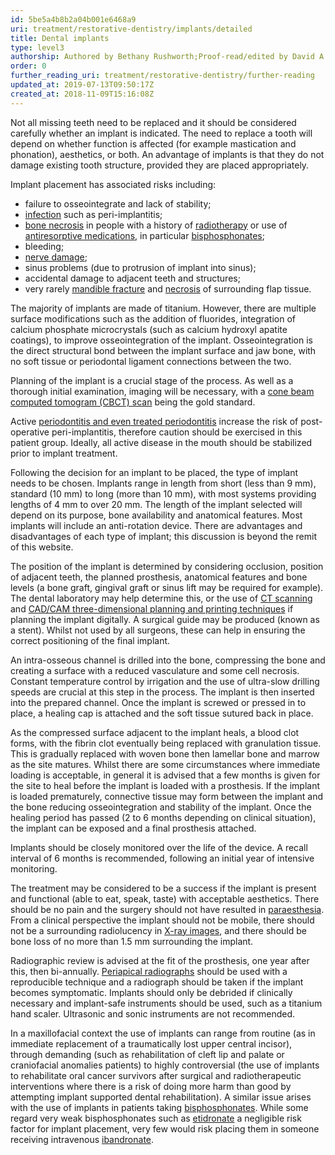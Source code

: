 ```yaml
---
id: 5be5a4b8b2a04b001e6468a9
uri: treatment/restorative-dentistry/implants/detailed
title: Dental implants
type: level3
authorship: Authored by Bethany Rushworth;Proof-read/edited by David A. Mitchell
order: 0
further_reading_uri: treatment/restorative-dentistry/further-reading
updated_at: 2019-07-13T09:50:17Z
created_at: 2018-11-09T15:16:08Z
---
```


<p>Not all missing teeth need to be replaced and it should be considered
    carefully whether an implant is indicated. The need to replace
    a tooth will depend on whether function is affected (for
    example mastication and phonation), aesthetics, or both.
    An advantage of implants is that they do not damage existing
    tooth structure, provided they are placed appropriately.</p>
<p>Implant placement has associated risks including:</p>
<ul>
    <li>failure to osseointegrate and lack of stability;</li>
    <li><a href="/diagnosis/a-z/infection">infection</a> such as
        peri-implantitis;</li>
    <li><a href="/diagnosis/a-z/necrosis/hard/detailed">bone necrosis</a>        in people with a history of <a href="/treatment/radiotherapy">radiotherapy</a>        or use of <a href="/treatment/other/medication/miscellaneous/antiresorptive">antiresorptive medications</a>,
        in particular <a href="/treatment/other/medication/miscellaneous/bisphosphonates">bisphosphonates</a>;</li>
    <li>bleeding;</li>
    <li><a href="/diagnosis/a-z/neuropathies/getting-started">nerve damage</a>;</li>
    <li>sinus problems (due to protrusion of implant into sinus);</li>
    <li>accidental damage to adjacent teeth and structures;</li>
    <li>very rarely <a href="/diagnosis/a-z/fracture">mandible fracture</a>        and <a href="/diagnosis/a-z/necrosis/soft/more-info">necrosis</a>        of surrounding flap tissue.</li>
</ul>
<p>The majority of implants are made of titanium. However, there
    are multiple surface modifications such as the addition of
    fluorides, integration of calcium phosphate microcrystals
    (such as calcium hydroxyl apatite coatings), to improve osseointegration
    of the implant. Osseointegration is the direct structural
    bond between the implant surface and jaw bone, with no soft
    tissue or periodontal ligament connections between the two.</p>
<p>Planning of the implant is a crucial stage of the process. As
    well as a thorough initial examination, imaging will be necessary,
    with a <a href="/diagnosis/tests/x-ray/detailed">cone beam computed tomogram (CBCT) scan</a>    being the gold standard.</p>
<p>Active <a href="/help/oral-hygiene/periodontal-disease">periodontitis and even treated periodontitis</a>    increase the risk of post-operative peri-implantitis, therefore
    caution should be exercised in this patient group. Ideally,
    all active disease in the mouth should be stabilized prior
    to implant treatment.</p>
<p>Following the decision for an implant to be placed, the type
    of implant needs to be chosen. Implants range in length from
    short (less than 9 mm), standard (10 mm) to long (more than
    10 mm), with most systems providing lengths of 4 mm to over
    20 mm. The length of the implant selected will depend on
    its purpose, bone availability and anatomical features. Most
    implants will include an anti-rotation device. There are
    advantages and disadvantages of each type of implant; this
    discussion is beyond the remit of this website.</p>
<p>The position of the implant is determined by considering occlusion,
    position of adjacent teeth, the planned prosthesis, anatomical
    features and bone levels (a bone graft, gingival graft or
    sinus lift may be required for example). The dental laboratory
    may help determine this, or the use of <a href="/diagnosis/tests/ct-scans">CT scanning</a>    and <a href="/diagnosis/tests/maths/3d-image">CAD/CAM three-dimensional planning and printing techniques</a>    if planning the implant digitally. A surgical guide may be
    produced (known as a stent). Whilst not used by all surgeons,
    these can help in ensuring the correct positioning of the
    final implant.</p>
<p>An intra-osseous channel is drilled into the bone, compressing
    the bone and creating a surface with a reduced vasculature
    and some cell necrosis. Constant temperature control by irrigation
    and the use of ultra-slow drilling speeds are crucial at
    this step in the process. The implant is then inserted into
    the prepared channel. Once the implant is screwed or pressed
    in to place, a healing cap is attached and the soft tissue
    sutured back in place.</p>
<p>As the compressed surface adjacent to the implant heals, a blood
    clot forms, with the fibrin clot eventually being replaced
    with granulation tissue. This is gradually replaced with
    woven bone then lamellar bone and marrow as the site matures.
    Whilst there are some circumstances where immediate loading
    is acceptable, in general it is advised that a few months
    is given for the site to heal before the implant is loaded
    with a prosthesis. If the implant is loaded prematurely,
    connective tissue may form between the implant and the bone
    reducing osseointegration and stability of the implant. Once
    the healing period has passed (2 to 6 months depending on
    clinical situation), the implant can be exposed and a final
    prosthesis attached.</p>
<p>Implants should be closely monitored over the life of the device.
    A recall interval of 6 months is recommended, following an
    initial year of intensive monitoring.</p>
<p>The treatment may be considered to be a success if the implant
    is present and functional (able to eat, speak, taste) with
    acceptable aesthetics. There should be no pain and the surgery
    should not have resulted in <a href="/diagnosis/a-z/neuropathies/getting-started">paraesthesia</a>.
    From a clinical perspective the implant should not be mobile,
    there should not be a surrounding radiolucency in <a href="/diagnosis/tests/x-ray">X-ray images</a>,
    and there should be bone loss of no more than 1.5 mm surrounding
    the implant.</p>
<p>Radiographic review is advised at the fit of the prosthesis,
    one year after this, then bi-annually. <a href="/diagnosis/tests/x-ray">Periapical radiographs</a>    should be used with a reproducible technique and a radiograph
    should be taken if the implant becomes symptomatic. Implants
    should only be debrided if clinically necessary and implant-safe
    instruments should be used, such as a titanium hand scaler.
    Ultrasonic and sonic instruments are not recommended.</p>
<p>In a maxillofacial context the use of implants can range from
    routine (as in immediate replacement of a traumatically lost
    upper central incisor), through demanding (such as rehabilitation
    of cleft lip and palate or craniofacial anomalies patients)
    to highly controversial (the use of implants to rehabilitate
    oral cancer survivors after surgical and radiotherapeutic
    interventions where there is a risk of doing more harm than
    good by attempting implant supported dental rehabilitation).
    A similar issue arises with the use of implants in patients
    taking <a href="/treatment/other/medication/miscellaneous/bisphosphonates">bisphosphonates</a>.
    While some regard very weak bisphosphonates such as <a href="/treatment/other/medication/miscellaneous/bisphosphonates">etidronate</a>    a negligible risk factor for implant placement, very few
    would risk placing them in someone receiving intravenous
    <a href="/treatment/other/medication/miscellaneous/bisphosphonates">ibandronate</a>.</p>
